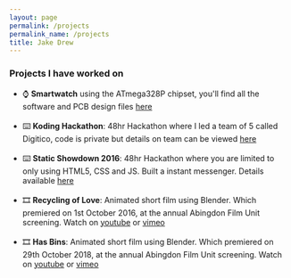 ```yaml
---
layout: page
permalink: /projects
permalink_name: /projects
title: Jake Drew
---
```

### Projects I have worked on

- ⌚ **Smartwatch** using the ATmega328P chipset, you'll find all the software and PCB design files [here][smartwatch] <br><br>
- ⌨️ **Koding Hackathon**: 48hr Hackathon where I led a team of 5 called Digitico, code is private but details on team can be viewed [here][koding] <br><br>
- ⌨️ **Static Showdown 2016**: 48hr Hackathon where you are limited to only using HTML5, CSS and JS. Built a instant messenger. Details available [here][ss16] <br><br>
- 🎞️ **Recycling of Love**: Animated short film using Blender. Which premiered on 1st October 2016, at the annual Abingdon Film Unit screening. Watch on [youtube][recyclingoflove] or [vimeo][recyclingoflovevimeo] <br><br>
- 🎞️ **Has Bins**: Animated short film using Blender. Which premiered on 29th October 2018, at the annual Abingdon Film Unit screening. Watch on [youtube][hasbins] or [vimeo][hasbinsvimeo] <br><br>

[smartwatch]: https://github.com/jakedrew/SmartWatch
[koding]: https://github.com/koding/global.hackathon
[ss16]: https://gist.github.com/limhenry/f51330aa29e427fcc4ff#file-ss16-webapp-md
[recyclingoflove]: https://youtu.be/Z50Cs3LgAEw
[recyclingoflovevimeo]: https://vimeo.com/193466360
[hasbins]: https://youtu.be/XOawnRV5c-w
[hasbinsvimeo]: https://youtu.be/XOawnRV5c-w
